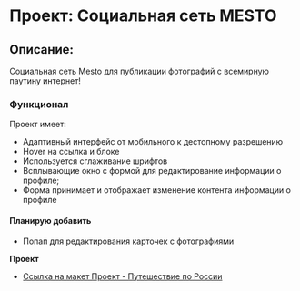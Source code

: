 # Проект: Социальная сеть MESTO

## Описание:
  Социальная сеть Mesto для публикации фотографий с всемирную паутину интернет!

### Функционал

Проект имеет:
* Адаптивный интерфейс от мобильного к дестопному разрешению
* Hover на ссылка и блоке
* Используется сглаживание шрифтов
* Всплывающие окно с формой для редактирование информации о профиле;
* Форма принимает и отображает изменение контента информации о профиле

#### Планирую добавить

* Попап для редактирования карточек с фотографиями

**Проект**

* [Ссылка на макет Проект - Путешествие по России](https://alexander0798.github.io/mesto/index.html)
